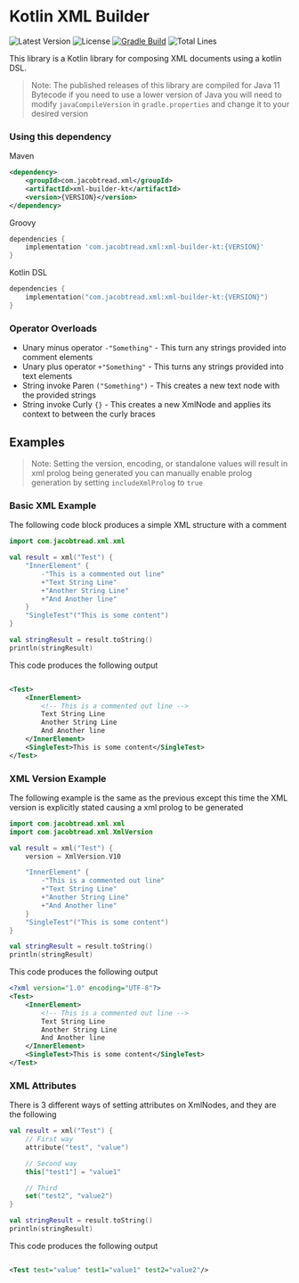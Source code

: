 # Kotlin XML Builder

![Latest Version](https://img.shields.io/maven-central/v/com.jacobtread.xml/xml-builder-kt?label=LATEST%20VERSION&style=for-the-badge)
![License](https://img.shields.io/github/license/jacobtread/xml-builder-kt?style=for-the-badge)
[![Gradle Build](https://img.shields.io/github/workflow/status/jacobtread/xml-builder-kt/gradle-build?style=for-the-badge)](https://github.com/jacobtread/xml-builder-kt/actions/workflows/gradle.yml)
![Total Lines](https://img.shields.io/tokei/lines/github/jacobtread/xml-builder-kt?style=for-the-badge)

This library is a Kotlin library for composing XML documents using a kotlin DSL.

> Note: The published releases of this library are compiled for Java 11 Bytecode if you need to use
> a lower version of Java you will need to modify `javaCompileVersion` in `gradle.properties`
> and change it to your desired version

### Using this dependency

Maven

```xml
<dependency>
    <groupId>com.jacobtread.xml</groupId>
    <artifactId>xml-builder-kt</artifactId>
    <version>{VERSION}</version>
</dependency>
```

Groovy

```groovy
dependencies {
    implementation 'com.jacobtread.xml:xml-builder-kt:{VERSION}'
}
```

Kotlin DSL

```kotlin
dependencies {
    implementation("com.jacobtread.xml:xml-builder-kt:{VERSION}")
}
```

### Operator Overloads

- Unary minus operator `-"Something"` - This turn any strings provided into comment elements
- Unary plus operator `+"Something"` - This turns any strings provided into text elements
- String invoke Paren `("Something")` - This creates a new text node with the provided strings
- String invoke Curly `{}` - This creates a new XmlNode and applies its context to between the curly braces

## Examples

> Note: Setting the version, encoding, or standalone values will result in xml prolog being generated
> you can manually enable prolog generation by setting `includeXmlProlog` to `true`

### Basic XML Example

The following code block produces a simple XML structure with a comment

```kotlin
import com.jacobtread.xml.xml

val result = xml("Test") {
    "InnerElement" {
        -"This is a commented out line"
        +"Text String Line"
        +"Another String Line"
        +"And Another line"
    }
    "SingleTest"("This is some content")
}

val stringResult = result.toString()
println(stringResult)
```

This code produces the following output

```xml

<Test>
    <InnerElement>
        <!-- This is a commented out line -->
        Text String Line
        Another String Line
        And Another line
    </InnerElement>
    <SingleTest>This is some content</SingleTest>
</Test>
```

### XML Version Example

The following example is the same as the previous except this time the XML version is explicitly
stated causing a xml prolog to be generated

```kotlin
import com.jacobtread.xml.xml
import com.jacobtread.xml.XmlVersion

val result = xml("Test") {
    version = XmlVersion.V10

    "InnerElement" {
        -"This is a commented out line"
        +"Text String Line"
        +"Another String Line"
        +"And Another line"
    }
    "SingleTest"("This is some content")
}

val stringResult = result.toString()
println(stringResult)
```

This code produces the following output

```xml
<?xml version="1.0" encoding="UTF-8"?>
<Test>
    <InnerElement>
        <!-- This is a commented out line -->
        Text String Line
        Another String Line
        And Another line
    </InnerElement>
    <SingleTest>This is some content</SingleTest>
</Test>
```

### XML Attributes

There is 3 different ways of setting attributes on XmlNodes, and they are the
following

```kotlin
val result = xml("Test") {
    // First way
    attribute("test", "value")

    // Second way
    this["test1"] = "value1"

    // Third
    set("test2", "value2")
}

val stringResult = result.toString()
println(stringResult)
```

This code produces the following output

```xml

<Test test="value" test1="value1" test2="value2"/>
```